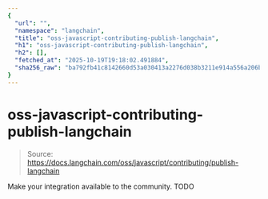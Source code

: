 ```yaml
---
{
  "url": "",
  "namespace": "langchain",
  "title": "oss-javascript-contributing-publish-langchain",
  "h1": "oss-javascript-contributing-publish-langchain",
  "h2": [],
  "fetched_at": "2025-10-19T19:18:02.491884",
  "sha256_raw": "ba792fb41c8142660d53a030413a2276d038b3211e914a556a206b46c68428d1"
}
---
```


# oss-javascript-contributing-publish-langchain

> Source: https://docs.langchain.com/oss/javascript/contributing/publish-langchain

Make your integration available to the community.
TODO